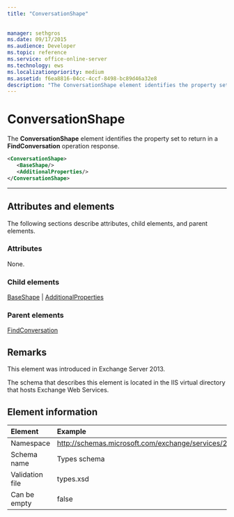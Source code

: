 ```yaml
---
title: "ConversationShape"
 
 
manager: sethgros
ms.date: 09/17/2015
ms.audience: Developer
ms.topic: reference
ms.service: office-online-server
ms.technology: ews
ms.localizationpriority: medium
ms.assetid: f6ea8816-04cc-4ccf-8498-bc89d46a32e8
description: "The ConversationShape element identifies the property set to return in a FindConversation operation response."
---
```


# ConversationShape

The **ConversationShape** element identifies the property set to return in a **FindConversation** operation response. 
  
```XML
<ConversationShape>
   <BaseShape/>
   <AdditionalProperties/>
</ConversationShape>
```

 ****
## Attributes and elements

The following sections describe attributes, child elements, and parent elements.
  
### Attributes

None.
  
### Child elements

[BaseShape](baseshape.md) | [AdditionalProperties](additionalproperties.md)
  
### Parent elements

[FindConversation](findconversation.md)
  
## Remarks

This element was introduced in Exchange Server 2013.
  
The schema that describes this element is located in the IIS virtual directory that hosts Exchange Web Services.
  
## Element information

| Element | Example |
|:-----|:-----|
|Namespace  <br/> |http://schemas.microsoft.com/exchange/services/2006/types  <br/> |
|Schema name  <br/> |Types schema  <br/> |
|Validation file  <br/> |types.xsd  <br/> |
|Can be empty  <br/> |false  <br/> |
   

